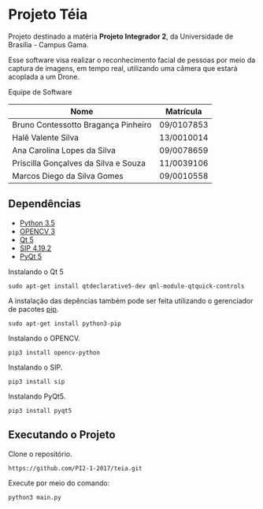 # Projeto Téia

Projeto destinado a matéria **Projeto Integrador 2**, da Universidade de Brasília - Campus Gama.

Esse software visa realizar o reconhecimento facial de pessoas por meio da captura de imagens, em tempo real, utilizando uma câmera que estará acoplada a um Drone.

Equipe de Software

|Nome|Matrícula|
|----|---------|
|Bruno Contessotto Bragança Pinheiro|09/0107853|
|Halê Valente Silva|13/0010014|
|Ana Carolina Lopes da Silva|09/0078659|
|Priscilla Gonçalves da Silva e Souza|11/0039106|
|Marcos Diego da Silva Gomes|09/0010558|

## Dependências

- [Python 3.5](https://www.python.org/downloads/release/python-350/)
- [OPENCV 3](http://opencv.org/opencv-3-0.html0)
- [Qt 5](https://www.qt.io/)
- [SIP 4.19.2](https://pypi.python.org/pypi/SIP/4.19.2)
- [PyQt 5](https://www.riverbankcomputing.com/software/pyqt/download5)

Instalando o Qt 5

```
sudo apt-get install qtdeclarative5-dev qml-module-qtquick-controls
```

A instalação das depências também pode ser feita utilizando o gerenciador de pacotes [pip](https://pip.pypa.io/en/stable/installing/).

```
sudo apt-get install python3-pip
```

Instalando o OPENCV.

```
pip3 install opencv-python
```

Instalando o SIP.

```
pip3 install sip
```

Instalando PyQt5.

```
pip3 install pyqt5
```

## Executando o Projeto

Clone o repositório.

```
https://github.com/PI2-1-2017/teia.git
```

Execute por meio do comando:

```
python3 main.py
```





